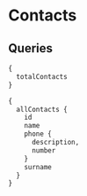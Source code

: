 # Contacts

## Queries

```graphql
{
  totalContacts
}
```

```graphql
{
  allContacts {
    id
    name
    phone {
      description,
      number
    }
    surname
  }
}
```
